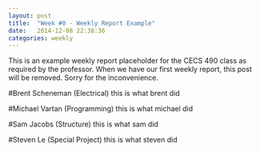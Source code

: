 ```yaml
---
layout: post
title:  "Week #0 - Weekly Report Example"
date:   2014-12-08 22:38:36
categories: weekly
---
```

This is an example weekly report placeholder for the CECS 490 class as required by the professor. When we have our first weekly report, this post will be removed. Sorry for the inconvenience.

#Brent Scheneman (Electrical)
this is what brent did

#Michael Vartan (Programming)
this is what michael did

#Sam Jacobs (Structure)
this is what sam did

#Steven Le (Special Project)
this is what steven did